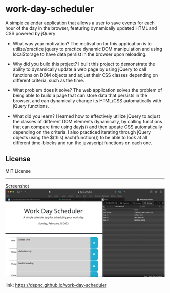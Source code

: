 # work-day-scheduler

A simple calendar application that allows a user to save events for each hour of the day in the browser, featuring dynamically updated HTML and CSS powered by jQuery

- What was your motivation? 
The motivation for this application is to utilize/practice jquery to practice dynamic DOM manipulation and using localStorage to have data persist in the browser upon reloading.

- Why did you build this project? 
I built this project to demonstrate the ability to dynamically update a web page by using jQuery to call functions on DOM objects and adjust their CSS classes depending on different criteria, such as the time.

- What problem does it solve?
The web application solves the problem of being able to build a page that can store data that persists in the browser, and can dynamically change its HTML/CSS automatically with jQuery functions.

- What did you learn?
I learned how to effectively utilize jQuery to adjust the classes of different DOM elements dynamically, by calling functions that can compare time using dayjs() and then update CSS automatically depending on the criteria. I also practiced iterating through jQuery objects using the $(this).each(function()) to be able to look at all different time-blocks and run the javascript functions on each one.

## License

MIT License

---

Screenshot
<img title="deployed work day scheduler" alt="Work Day Scheduler" src="./assets/images/work-day-scheduler-deploy.jpg">

link: https://dspnc.github.io/work-day-scheduler